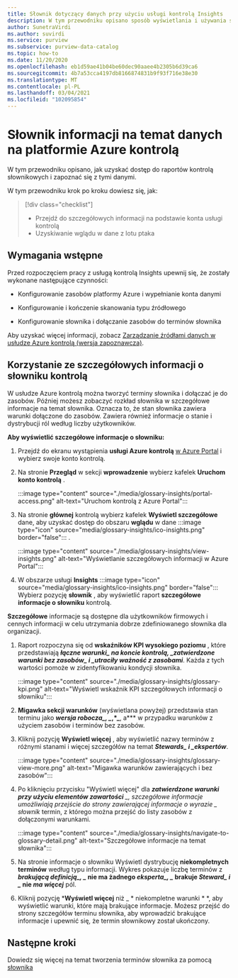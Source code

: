```yaml
---
title: Słownik dotyczący danych przy użyciu usługi kontrolą Insights
description: W tym przewodniku opisano sposób wyświetlania i używania słownika usługi kontrolą Insights na potrzeby raportowania danych.
author: SunetraVirdi
ms.author: suvirdi
ms.service: purview
ms.subservice: purview-data-catalog
ms.topic: how-to
ms.date: 11/20/2020
ms.openlocfilehash: eb1d59ae41b04be60dec90aaee4b2305b6d39ca6
ms.sourcegitcommit: 4b7a53cca4197db8166874831b9f93f716e38e30
ms.translationtype: MT
ms.contentlocale: pl-PL
ms.lasthandoff: 03/04/2021
ms.locfileid: "102095854"
---
```

# <a name="glossary-insights-on-your-data-in-azure-purview"></a>Słownik informacji na temat danych na platformie Azure kontrolą

W tym przewodniku opisano, jak uzyskać dostęp do raportów kontrolą słownikowych i zapoznać się z tymi danymi.

W tym przewodniku krok po kroku dowiesz się, jak:

> [!div class="checklist"]
> - Przejdź do szczegółowych informacji na podstawie konta usługi kontrolą
> - Uzyskiwanie wglądu w dane z lotu ptaka

## <a name="prerequisites"></a>Wymagania wstępne

Przed rozpoczęciem pracy z usługą kontrolą Insights upewnij się, że zostały wykonane następujące czynności:

- Konfigurowanie zasobów platformy Azure i wypełnianie konta danymi

- Konfigurowanie i kończenie skanowania typu źródłowego

- Konfigurowanie słownika i dołączanie zasobów do terminów słownika

Aby uzyskać więcej informacji, zobacz [Zarządzanie źródłami danych w usłudze Azure kontrolą (wersja zapoznawcza)](manage-data-sources.md).

## <a name="use-purview-glossary-insights"></a>Korzystanie ze szczegółowych informacji o słowniku kontrolą

W usłudze Azure kontrolą można tworzyć terminy słownika i dołączać je do zasobów. Później możesz zobaczyć rozkład słownika w szczegółowe informacje na temat słownika. Oznacza to, że stan słownika zawiera warunki dołączone do zasobów. Zawiera również informacje o stanie i dystrybucji ról według liczby użytkowników.

**Aby wyświetlić szczegółowe informacje o słowniku:**

1. Przejdź do ekranu wystąpienia **usługi Azure kontrolą** [w Azure Portal](https://aka.ms/purviewportal) i wybierz swoje konto kontrolą.

1. Na stronie **Przegląd** w sekcji **wprowadzenie** wybierz kafelek **Uruchom konto kontrolą** .

   :::image type="content" source="./media/glossary-insights/portal-access.png" alt-text="Uruchom kontrolą z Azure Portal":::

1. Na stronie **głównej** kontrolą wybierz kafelek **Wyświetl szczegółowe** dane, aby uzyskać dostęp do obszaru **wglądu** w dane :::image type="icon" source="media/glossary-insights/ico-insights.png" border="false"::: .

   :::image type="content" source="./media/glossary-insights/view-insights.png" alt-text="Wyświetlanie szczegółowych informacji w Azure Portal":::

1. W obszarze usługi **Insights** :::image type="icon" source="media/glossary-insights/ico-insights.png" border="false"::: Wybierz pozycję **słownik** , aby wyświetlić raport **szczegółowe informacje o słowniku** kontrolą.

**Szczegółowe** informacje są dostępne dla użytkowników firmowych i cennych informacji w celu utrzymania dobrze zdefiniowanego słownika dla organizacji.

1. Raport rozpoczyna się od **wskaźników KPI wysokiego poziomu** , które przedstawiają **_łączne warunki_*_ na koncie kontrolą, _*_zatwierdzone warunki bez zasobów_*_ i _*_utraciły ważność z zasobami_**. Każda z tych wartości pomoże w zidentyfikowaniu kondycji słownika.

   :::image type="content" source="./media/glossary-insights/glossary-kpi.png" alt-text="Wyświetl wskaźnik KPI szczegółowych informacji o słowniku"::: 


2. **Migawka sekcji warunków** (wyświetlana powyżej) przedstawia stan terminu jako **_wersja robocza_*_, _*,*_**, a*** w przypadku warunków z użyciem zasobów i terminów bez zasobów.

3. Kliknij pozycję **Wyświetl więcej** , aby wyświetlić nazwy terminów z różnymi stanami i więcej szczegółów na temat **_Stewards_*_ i _*_ekspertów_**. 

   :::image type="content" source="./media/glossary-insights/glossary-view-more.png" alt-text="Migawka warunków zawierających i bez zasobów":::  

4. Po kliknięciu przycisku "Wyświetl więcej" dla ***zatwierdzone warunki przy użyciu elementów zawartości** _, szczegółowe informacje umożliwiają przejście do strony zawierającej informacje o wyrazie _ *słownik** termin, z którego można przejść do listy zasobów z dołączonymi warunkami. 

   :::image type="content" source="./media/glossary-insights/navigate-to-glossary-detail.png" alt-text="Szczegółowe informacje na temat słownika"::: 

4. Na stronie informacje o słowniku Wyświetl dystrybucję **niekompletnych terminów** według typu informacji. Wykres pokazuje liczbę terminów z **_brakującą definicją_*_, _* nie ma żadnego _eksperta_*_, _* brakuje _Steward_*_ i _* nie _ma więcej_** pól.

1. Kliknij pozycję ***Wyświetl więcej** niż _ * niekompletne warunki * *, aby wyświetlić warunki, które mają brakujące informacje. Możesz przejść do strony szczegółów terminu słownika, aby wprowadzić brakujące informacje i upewnić się, że termin słownikowy został ukończony.

## <a name="next-steps"></a>Następne kroki

Dowiedz się więcej na temat tworzenia terminów słownika za pomocą [słownika](./how-to-create-import-export-glossary.md)
